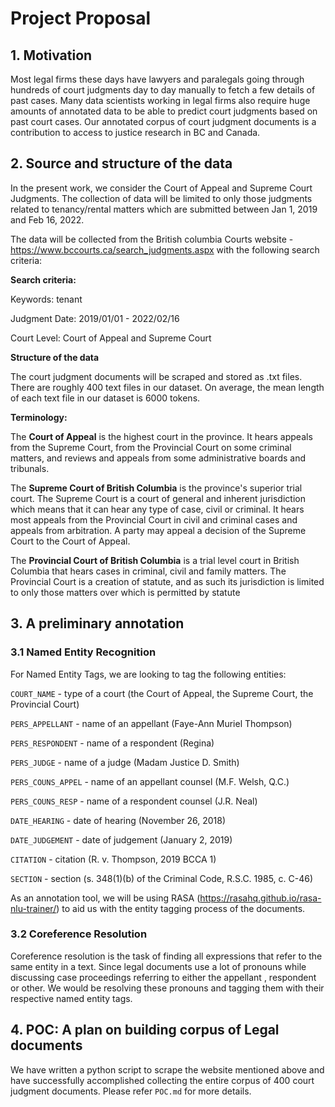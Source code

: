 # Project Proposal

## 1. Motivation 

Most legal firms these days have lawyers and paralegals going through hundreds of court judgments day to day manually to fetch a few details of past cases. Many data scientists working in legal firms also require huge amounts of annotated data to be able to predict court judgments based on past court cases. Our annotated corpus of court judgment documents is a contribution to access to justice research in BC and Canada. 

## 2. Source and structure of the data

In the present work, we consider the Court of Appeal and Supreme Court Judgments. 
The collection of data will be limited to only those judgments related to tenancy/rental matters which are submitted between Jan 1, 2019 and Feb 16, 2022.

The data will be collected from the British columbia Courts website - https://www.bccourts.ca/search_judgments.aspx with the following search criteria:

**Search criteria:**

Keywords: tenant

Judgment Date: 2019/01/01 - 2022/02/16

Court Level: Court of Appeal and Supreme Court

**Structure of the data**

The court judgment documents will be scraped and stored as .txt files. There are roughly 400 text files in our dataset. On average, the mean length of each text file in our dataset is 6000 tokens.

**Terminology:**

The **Court of Appeal** is the highest court in the province. It hears appeals from the Supreme Court, from the Provincial Court on some criminal matters, and reviews and appeals from some administrative boards and tribunals.

The **Supreme Court of British Columbia** is the province's superior trial court. The Supreme Court is a court of general and inherent jurisdiction which means that it can hear any type of case, civil or criminal. It hears most appeals from the Provincial Court in civil and criminal cases and appeals from arbitration. A party may appeal a decision of the Supreme Court to the Court of Appeal.

The **Provincial Court of British Columbia** is a trial level court in British Columbia that hears cases in criminal, civil and family matters. The Provincial Court is a creation of statute, and as such its jurisdiction is limited to only those matters over which is permitted by statute

## 3. A preliminary annotation 

### 3.1 Named Entity Recognition

For Named Entity Tags, we are looking to tag the following entities:

`COURT_NAME` - type of a court (the Court of Appeal, the Supreme Court, the Provincial Court)

`PERS_APPELLANT`  - name of an appellant (Faye-Ann Muriel Thompson)

`PERS_RESPONDENT` - name of a respondent (Regina)

`PERS_JUDGE` - name of a judge (Madam Justice D. Smith)

`PERS_COUNS_APPEL` - name of an appellant counsel (M.F. Welsh, Q.C.)

`PERS_COUNS_RESP` - name of a respondent counsel (J.R. Neal)

`DATE_HEARING` - date of hearing (November 26, 2018)

`DATE_JUDGEMENT` - date of judgement (January 2, 2019)

`CITATION` - citation (R. v. Thompson, 2019 BCCA 1)

`SECTION` - section (s. 348(1)(b) of the Criminal Code, R.S.C. 1985, c. C-46)

As an annotation tool, we will be using RASA (https://rasahq.github.io/rasa-nlu-trainer/) to aid us with the entity tagging process of the documents.

### 3.2 Coreference Resolution

Coreference resolution is the task of finding all expressions that refer to the same entity in a text. Since legal documents use a lot of pronouns while discussing case proceedings referring to either the appellant , respondent or other. We would be resolving these pronouns and tagging them with their respective named entity tags.


## 4. POC: A plan on building corpus of Legal documents

We have written a python script to scrape the website mentioned above and have successfully accomplished collecting the entire corpus of 400 court judgment documents. Please refer `POC.md` for more details.